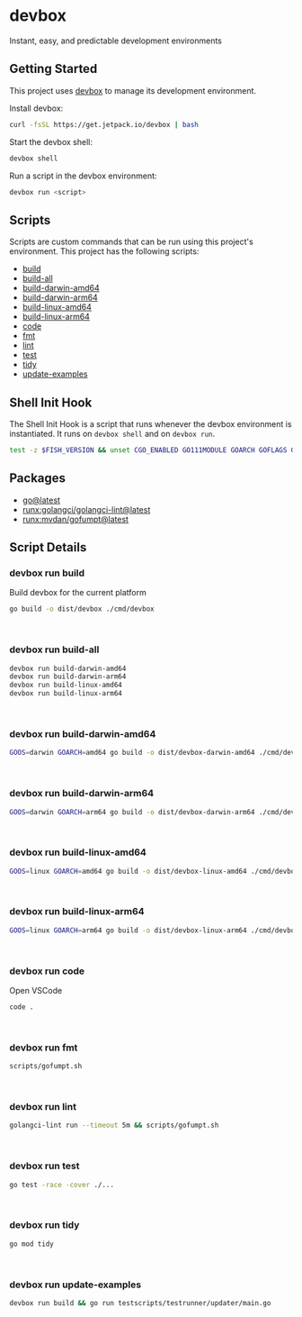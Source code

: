 <!-- gen-readme start - generated by https://github.com/jetpack-io/devbox/ -->
# devbox

Instant, easy, and predictable development environments

## Getting Started
This project uses [devbox](https://github.com/jetpack-io/devbox) to manage its development environment.

Install devbox:
```sh
curl -fsSL https://get.jetpack.io/devbox | bash
```

Start the devbox shell:
```sh 
devbox shell
```

Run a script in the devbox environment:
```sh
devbox run <script>
```
## Scripts
Scripts are custom commands that can be run using this project's environment. This project has the following scripts:

* [build](#devbox-run-build)
* [build-all](#devbox-run-build-all)
* [build-darwin-amd64](#devbox-run-build-darwin-amd64)
* [build-darwin-arm64](#devbox-run-build-darwin-arm64)
* [build-linux-amd64](#devbox-run-build-linux-amd64)
* [build-linux-arm64](#devbox-run-build-linux-arm64)
* [code](#devbox-run-code)
* [fmt](#devbox-run-fmt)
* [lint](#devbox-run-lint)
* [test](#devbox-run-test)
* [tidy](#devbox-run-tidy)
* [update-examples](#devbox-run-update-examples)

## Shell Init Hook
The Shell Init Hook is a script that runs whenever the devbox environment is instantiated. It runs 
on `devbox shell` and on `devbox run`.
```sh
test -z $FISH_VERSION && unset CGO_ENABLED GO111MODULE GOARCH GOFLAGS GOMOD GOOS GOROOT GOTOOLCHAIN GOWORK
```

## Packages

* [go@latest](https://www.nixhub.io/packages/go)
* [runx:golangci/golangci-lint@latest](https://www.github.com/golangci/golangci-lint)
* [runx:mvdan/gofumpt@latest](https://www.github.com/mvdan/gofumpt)

## Script Details

### devbox run build
Build devbox for the current platform
```sh
go build -o dist/devbox ./cmd/devbox
```
&ensp;

### devbox run build-all
```sh
devbox run build-darwin-amd64
devbox run build-darwin-arm64
devbox run build-linux-amd64
devbox run build-linux-arm64
```
&ensp;

### devbox run build-darwin-amd64
```sh
GOOS=darwin GOARCH=amd64 go build -o dist/devbox-darwin-amd64 ./cmd/devbox
```
&ensp;

### devbox run build-darwin-arm64
```sh
GOOS=darwin GOARCH=arm64 go build -o dist/devbox-darwin-arm64 ./cmd/devbox
```
&ensp;

### devbox run build-linux-amd64
```sh
GOOS=linux GOARCH=amd64 go build -o dist/devbox-linux-amd64 ./cmd/devbox
```
&ensp;

### devbox run build-linux-arm64
```sh
GOOS=linux GOARCH=arm64 go build -o dist/devbox-linux-arm64 ./cmd/devbox
```
&ensp;

### devbox run code
Open VSCode
```sh
code .
```
&ensp;

### devbox run fmt
```sh
scripts/gofumpt.sh
```
&ensp;

### devbox run lint
```sh
golangci-lint run --timeout 5m && scripts/gofumpt.sh
```
&ensp;

### devbox run test
```sh
go test -race -cover ./...
```
&ensp;

### devbox run tidy
```sh
go mod tidy
```
&ensp;

### devbox run update-examples
```sh
devbox run build && go run testscripts/testrunner/updater/main.go
```
&ensp;



<!-- gen-readme end -->

